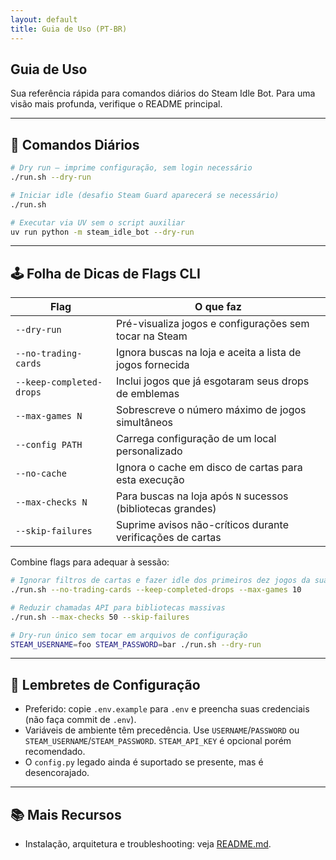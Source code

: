 ```yaml
---
layout: default
title: Guia de Uso (PT-BR)
---
```


## Guia de Uso

Sua referência rápida para comandos diários do Steam Idle Bot. Para uma visão mais profunda, verifique o README principal.

---

## 🔁 Comandos Diários

```bash
# Dry run – imprime configuração, sem login necessário
./run.sh --dry-run

# Iniciar idle (desafio Steam Guard aparecerá se necessário)
./run.sh

# Executar via UV sem o script auxiliar
uv run python -m steam_idle_bot --dry-run
```

---

## 🕹️ Folha de Dicas de Flags CLI

| Flag | O que faz |
| --- | --- |
| `--dry-run` | Pré-visualiza jogos e configurações sem tocar na Steam |
| `--no-trading-cards` | Ignora buscas na loja e aceita a lista de jogos fornecida |
| `--keep-completed-drops` | Inclui jogos que já esgotaram seus drops de emblemas |
| `--max-games N` | Sobrescreve o número máximo de jogos simultâneos |
| `--config PATH` | Carrega configuração de um local personalizado |
| `--no-cache` | Ignora o cache em disco de cartas para esta execução |
| `--max-checks N` | Para buscas na loja após `N` sucessos (bibliotecas grandes) |
| `--skip-failures` | Suprime avisos não-críticos durante verificações de cartas |

Combine flags para adequar à sessão:

```bash
# Ignorar filtros de cartas e fazer idle dos primeiros dez jogos da sua lista
./run.sh --no-trading-cards --keep-completed-drops --max-games 10

# Reduzir chamadas API para bibliotecas massivas
./run.sh --max-checks 50 --skip-failures

# Dry-run único sem tocar em arquivos de configuração
STEAM_USERNAME=foo STEAM_PASSWORD=bar ./run.sh --dry-run
```

---

## 📝 Lembretes de Configuração

- Preferido: copie `.env.example` para `.env` e preencha suas credenciais (não faça commit de `.env`).
- Variáveis de ambiente têm precedência. Use `USERNAME`/`PASSWORD` ou `STEAM_USERNAME`/`STEAM_PASSWORD`. `STEAM_API_KEY` é opcional porém recomendado.
- O `config.py` legado ainda é suportado se presente, mas é desencorajado.

---

## 📚 Mais Recursos

- Instalação, arquitetura e troubleshooting: veja [README.md](README.md).

